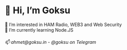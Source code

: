  <h1>👋 Hi, I’m Goksu <br></h1>
👀 I’m interested in HAM Radio, WEB3 and Web Security <br>
🌱 I’m currently learning Node.JS<br>
<h6>
📫 ahmet@goksu.in - @goksu on Telegram</h6>

<!---
goeksu/goeksu is a ✨ special ✨ repository because its `README.md` (this file) appears on your GitHub profile.
You can click the Preview link to take a look at your changes.
--->

